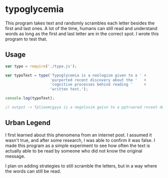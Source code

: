# typoglycemia

This program takes text and randomly scrambles each letter besides the first and last ones. A lot of the time, humans can still read and understand words as long as the first and last letter are in the correct spot. I wrote this program to test that.

## Usage

```javascript
var typo = require('./typo.js');

var typoText = typo('Typoglycemia is a neologism given to a ' + 
                    'purported recent discovery about the '   + 
                    'cognitive processes behind reading '     +
                    'written text.');

console.log(typoText);

// output -> Tplieomcgyya is a negolosim geivn to a pptruored rnceet doesircvy auobt the cotnviige psorseecs bihned rendaig wittern text.

```

## Urban Legend

I first learned about this phenomena from an internet post. I assumed it wasn't true, and after some research, I was able to confirm it was false. I made this program as a simple experiment to see how often the text is actually able to be read by someone who did not know the original message.

I plan on adding strategies to still scramble the letters, but in a way where the words can still be read.
